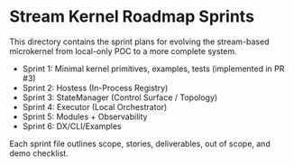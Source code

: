 # Stream Kernel Roadmap Sprints

This directory contains the sprint plans for evolving the stream-based microkernel from local-only POC to a more complete system.

- Sprint 1: Minimal kernel primitives, examples, tests (implemented in PR #3)
- Sprint 2: Hostess (In-Process Registry)
- Sprint 3: StateManager (Control Surface / Topology)
- Sprint 4: Executor (Local Orchestrator)
- Sprint 5: Modules + Observability
- Sprint 6: DX/CLI/Examples

Each sprint file outlines scope, stories, deliverables, out of scope, and demo checklist.
